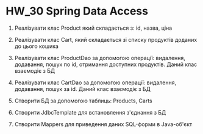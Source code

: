 # HW_30 Spring Data Access

1. Реалізувати клас Product який складається з: id, назва, ціна

2. Реалізувати клас Cart, який складається зі списку продуктів доданих до цього кошика

3. Реалізувати клас ProductDao за допомогою операції: видалення, додавання, пошук по id, отримання доступних продуктів. Даний клас взаємодіє з БД

4. Реалізувати клас СartDao за допомогою операції: видалення, додавання, пошук за id. Даний клас взаємодіє з БД

5. Створити БД за допомогою таблиць: Products, Carts

6. Створити JdbcTemplate для встановлення з'єднання з БД

7. Створити Mappers для приведення даних SQL-форми в Java-об'єкт
